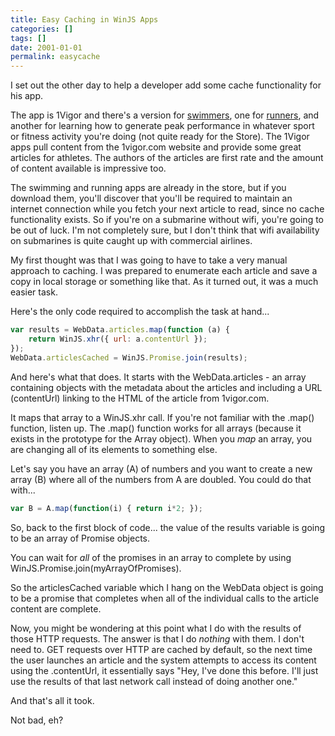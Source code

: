```yaml
---
title: Easy Caching in WinJS Apps
categories: []
tags: []
date: 2001-01-01
permalink: easycache
---
```


I set out the other day to help a developer add some cache functionality for his app.
<!-- xmore -->

The app is 1Vigor and there's a version for [swimmers](http://apps.microsoft.com/windows/en-us/app/f616e79d-42b6-4acb-bf62-4d99a119c0db), one for [runners](http://apps.microsoft.com/windows/en-us/app/f9d94f63-4ce4-4683-9f06-a1bf1f941e67), and another for learning how to generate peak performance in whatever sport or fitness activity you're doing (not quite ready for the Store). The 1Vigor apps pull content from the 1vigor.com website and provide some great articles for athletes. The authors of the articles are first rate and the amount of content available is impressive too.

The swimming and running apps are already in the store, but if you download them, you'll discover that you'll be required to maintain an internet connection while you fetch your next article to read, since no cache functionality exists. So if you're on a submarine without wifi, you're going to be out of luck. I'm not completely sure, but I don't think that wifi availability on submarines is quite caught up with commercial airlines.

My first thought was that I was going to have to take a very manual approach to caching. I was prepared to enumerate each article and save a copy in local storage or something like that. As it turned out, it was a much easier task.

Here's the only code required to accomplish the task at hand...

``` js
var results = WebData.articles.map(function (a) {
    return WinJS.xhr({ url: a.contentUrl });
});
WebData.articlesCached = WinJS.Promise.join(results);
```

And here's what that does. It starts with the WebData.articles - an array containing objects with the metadata about the articles and including a URL (contentUrl) linking to the HTML of the article from 1vigor.com.

It maps that array to a WinJS.xhr call. If you're not familiar with the .map() function, listen up. The .map() function works for all arrays (because it exists in the prototype for the Array object). When you _map_ an array, you are changing all of its elements to something else.

Let's say you have an array (A) of numbers and you want to create a new array (B) where all of the numbers from A are doubled. You could do that with...

``` js
var B = A.map(function(i) { return i*2; });
```

So, back to the first block of code... the value of the results variable is going to be an array of Promise objects.

You can wait for _all_ of the promises in an array to complete by using WinJS.Promise.join(myArrayOfPromises).

So the articlesCached variable which I hang on the WebData object is going to be a promise that completes when all of the individual calls to the article content are complete.

Now, you might be wondering at this point what I do with the results of those HTTP requests. The answer is that I do _nothing_ with them. I don't need to. GET requests over HTTP are cached by default, so the next time the user launches an article and the system attempts to access its content using the .contentUrl, it essentially says "Hey, I've done this before. I'll just use the results of that last network call instead of doing another one."

And that's all it took.

Not bad, eh?